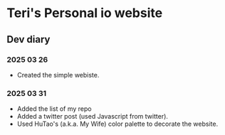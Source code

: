 # Teri's Personal io website

## Dev diary

### 2025 03 26

- Created the simple webiste.

### 2025 03 31

- Added the list of my repo
- Added a twitter post (used Javascript from twitter).
- Used HuTao's (a.k.a. My Wife) color palette to decorate the website.
